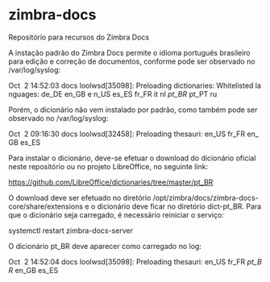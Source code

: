 # zimbra-docs
Repositório para recursos do Zimbra Docs

A instação padrão do Zimbra Docs permite o idioma português brasileiro para edição e correção de documentos, conforme pode ser observado no /var/log/syslog:

Oct  2 14:52:03 docs loolwsd[35098]: Preloading dictionaries: Whitelisted languages: de_DE en_GB e n_US es_ES fr_FR it nl *pt_BR* pt_PT ru
 
Porém, o dicionário não vem instalado por padrão, como também pode ser observado no /var/log/syslog:

Oct  2 09:16:30 docs loolwsd[32458]: Preloading thesauri: en_US fr_FR en_GB es_ES
 
Para instalar o dicionário, deve-se efetuar o download do dicionário oficial neste repositório ou no projeto LibreOffice, no seguinte link:

https://github.com/LibreOffice/dictionaries/tree/master/pt_BR
 
O download deve ser efetuado no diretório /opt/zimbra/docs/zimbra-docs-core/share/extensions e o dicionário deve ficar no diretório dict-pt_BR. Para que o dicionário seja carregado, é necessário reiniciar o serviço:

systemctl restart zimbra-docs-server
 
O dicionário pt_BR deve aparecer como carregado no log:

Oct  2 14:52:04 docs loolwsd[35098]: Preloading thesauri: en_US fr_FR *pt_BR* en_GB es_ES
